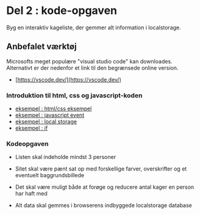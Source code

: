 # Del 2 : kode-opgaven

Byg en interaktiv kageliste, der gemmer alt information i localstorage.

## Anbefalet værktøj
Microsofts meget populære "visual studio code" kan downloades.   
Alternativt er der nedenfor et link til den begrænsede online version.    
- [https://vscode.dev/](https://vscode.dev/)



### Introduktion til html, css og javascript-koden

- [eksempel : html/css eksempel](eksempel1_htmlcss.md)
- [eksempel : javascript event](eksempel2_eventhandling.md)
- [eksempel : local storage](eksempel3_localstorage.md)
- [eksempel : if](eksempel4_if.md) 

### Kodeopgaven 

- Listen skal indeholde mindst 3 personer

- Sitet skal være pænt sat op med forskellige farver, overskrifter og et eventuelt baggrundsbillede

- Det skal være muligt både at forøge og reducere antal kager en person har haft med

- Alt data skal gemmes i browserens indbyggede localstorage database
